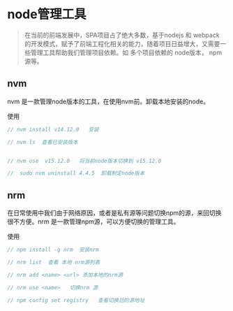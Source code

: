 # node管理工具

> 在当前的前端发展中，SPA项目占了绝大多数，基于nodejs 和 webpack 的开发模式，赋予了前端工程化相关的能力，随着项目日益增大，又需要一些管理工具帮助我们管理项目依赖。如 多个项目依赖的 node版本， npm 源等。

## nvm

nvm 是一款管理node版本的工具，在使用nvm前。卸载本地安装的node。

使用
```js
// nvm install v14.12.0   安装

// nvm ls  查看已安装版本


// nvm use  v15.12.0   将当前node版本切换到 v15.12.0

//  sudo nvm uninstall 4.4.5  卸载制定node版本
```

## nrm

在日常使用中我们由于网络原因，或者是私有源等问题切换npm的源，来回切换很不方便。nrm 是一款管理npm源，可以方便切换的管理工具。

使用

```js
// npm install -g nrm  安装nrm

// nrm list  查看 本地 nrm源列表

// nrm add <name> <url> 添加本地的nrm源

// nrm use <name>   切换nrm 源

// npm config set registry   查看切换后的源地址
```